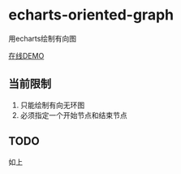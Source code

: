 # echarts-oriented-graph
用echarts绘制有向图

[在线DEMO](https://ucev.github.io/echarts-oriented-graph/)

## 当前限制
1. 只能绘制有向无环图
2. 必须指定一个开始节点和结束节点

## TODO
如上
